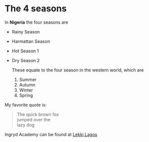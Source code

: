 # The 4 seasons

In **Nigeria** the four seasons are
+ Rainy Season
+ Harmattan Season
+ Hot Season 1
+ Dry Season 2

  These equate to the four season in the western world, which are
  1. Summer
  2. Autumn
  3. Winter
  4. Spring
 
My favorite quote is:
> The quick brown fox  
> jumped over the  
> lazy dog

Ingryd Academy can be found at [Lekki,Lagos](ingrydacademy.com)
